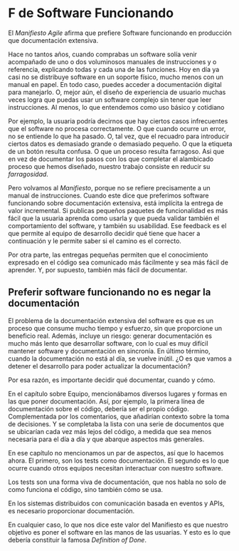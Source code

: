 # F de Software Funcionando

El _Manifiesto Agile_ afirma que prefiere Software funcionando en producción que documentación extensiva. 

Hace no tantos años, cuando comprabas un software solía venir acompañado de uno o dos voluminosos manuales de instrucciones y o referencia, explicando todas y cada una de las funciones. Hoy en día ya casi no se distribuye software en un soporte físico, mucho menos con un manual en papel. En todo caso, puedes acceder a documentación digital para manejarlo. O, mejor aún, el diseño de experiencia de usuario muchas veces logra que puedas usar un software complejo sin tener que leer instrucciones. Al menos, lo que entendemos como uso básico y cotidiano

Por ejemplo, la usuaria podría decirnos que hay ciertos casos infrecuentes que el software no procesa correctamente. O que cuando ocurre un error, no se entiende lo que ha pasado. O, tal vez, que el recuadro para introducir ciertos datos es demasiado grande o demasiado pequeño. O que la etiqueta de un botón resulta confusa. O que un proceso resulta farragoso. Asi que en vez de documentar los pasos con los que completar el alambicado proceso que hemos diseñado, nuestro trabajo consiste en reducir su _farragosidad_.

Pero volvamos al _Manifiesto_, porque no se refiere precisamente a un manual de instrucciones. Cuando este dice que preferimos software funcionando sobre documentación extensiva, está implícita la entrega de valor incremental. Si publicas pequeños paquetes de funcionalidad es más fácil que la usuaria aprenda como usarla y que pueda validar también el comportamiento del software, y también su usabilidad. Ese feedback es el que permite al equipo de desarrollo decidir qué tiene que hacer a continuación y le permite saber si el camino es el correcto.

Por otra parte, las entregas pequeñas permiten que el conocimiento expresado en el código sea comunicado más fácilmente y sea más fácil de aprender. Y, por supuesto, también más fácil de documentar.

## Preferir software funcionando no es negar la documentación

El problema de la documentación extensiva del software es que es un proceso que consume mucho tiempo y esfuerzo, sin que proporcione un beneficio real. Además, incluye un riesgo: generar documentación es mucho más lento que desarrollar software, con lo cual es muy difícil mantener software y documentación en sincronía. En último término, cuando la documentación no está al día, se vuelve inútil. ¿O es que vamos a detener el desarrollo para poder actualizar la documentación?

Por esa razón, es importante decidir qué documentar, cuando y cómo.

En el capítulo sobre Equipo, mencionábamos diversos lugares y formas en las que poner documentación. Así, por ejemplo, la primera línea de documentación sobre el código, debería ser el propio código. Complementada por los comentarios, que añadirían contexto sobre la toma de decisiones. Y se completaba la lista con una serie de documentos que se ubicarían cada vez más lejos del código, a medida que sea menos necesaria para el día a día y que abarque aspectos más generales.

En ese capítulo no mencionamos un par de aspectos, así que lo hacemos ahora. El primero, son los tests como documentación. El segundo es lo que ocurre cuando otros equipos necesitan interactuar con nuestro software.

Los tests son una forma viva de documentación, que nos habla no solo de como funciona el código, sino también cómo se usa.

En los sistemas distribuidos con comunicación basada en eventos y APIs, es necesario proporcionar documentación.

En cualquier caso, lo que nos dice este valor del Manifiesto es que nuestro objetivo es poner el software en las manos de las usuarias. Y esto es lo que debería constituir la famosa _Definition of Done_. 


